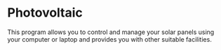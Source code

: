 # Photovoltaic
This program allows you to control and manage your solar panels using your computer or laptop and provides you with other suitable facilities.
